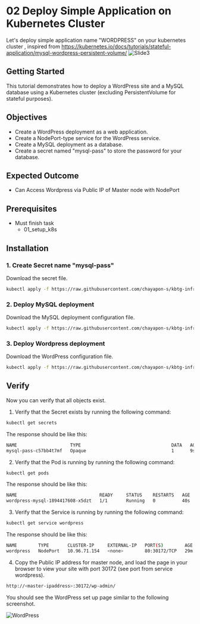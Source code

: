 # 02 Deploy Simple Application on Kubernetes Cluster
Let's deploy simple application name "WORDPRESS" on your kubernetes cluster 
, inspired from https://kubernetes.io/docs/tutorials/stateful-application/mysql-wordpress-persistent-volume/
![Slide3](https://github.com/chayapon-s/kbtg-infra-kampus-bootcamp2024/assets/49383429/aa536acb-484e-4422-b50a-46b73b9af849)

## Getting Started
This tutorial demonstrates how to deploy a WordPress site and a MySQL database using a Kubernetes cluster (excluding PersistentVolume for stateful purposes).

## Objectives
- Create a WordPress deployment as a web application.
- Create a NodePort-type service for the WordPress service.
- Create a MySQL deployment as a database.
- Create a secret named "mysql-pass" to store the password for your database.

## Expected Outcome
- Can Access Wordpress via Public IP of Master node with NodePort

## Prerequisites
- Must finish task
    - 01_setup_k8s

## Installation
### 1. Create Secret name "mysql-pass"

Download the secret file.
```sh
kubectl apply -f https://raw.githubusercontent.com/chayapon-s/kbtg-infra-kampus-bootcamp2024/main/instruction_day1/yaml/mysql-pass-secret.yml
```

### 2. Deploy MySQL deployment

Download the MySQL deployment configuration file.
```sh
kubectl apply -f https://raw.githubusercontent.com/chayapon-s/kbtg-infra-kampus-bootcamp2024/main/instruction_day1/yaml/mysql-deployment.yaml
```

### 3. Deploy Wordpress deployment

Download the WordPress configuration file.
```sh
kubectl apply -f https://raw.githubusercontent.com/chayapon-s/kbtg-infra-kampus-bootcamp2024/main/instruction_day1/yaml/wordpress-deployment.yaml
```

## Verify
Now you can verify that all objects exist.

1. Verify that the Secret exists by running the following command:
```sh
kubectl get secrets
```

The response should be like this:
```sh
NAME                    TYPE                                  DATA   AGE
mysql-pass-c57bb4t7mf   Opaque                                1      9s
```

2. Verify that the Pod is running by running the following command:
```sh
kubectl get pods
```

The response should be like this:
```sh
NAME                               READY     STATUS    RESTARTS   AGE
wordpress-mysql-1894417608-x5dzt   1/1       Running   0          40s
```

3. Verify that the Service is running by running the following command:
```sh
kubectl get service wordpress
```

The response should be like this:
```sh
NAME        TYPE       CLUSTER-IP     EXTERNAL-IP   PORT(S)        AGE
wordpress   NodePort   10.96.71.154   <none>        80:30172/TCP   29m
```

4. Copy the Public IP address for master node, and load the page in your browser to view your site with port 30172 (see port from service wordpress).
```sh
http://<master-ipaddress>:30172/wp-admin/
```

You should see the WordPress set up page similar to the following screenshot.

![WordPress](https://github.com/chayapon-s/kbtg-infra-kampus-bootcamp2024/assets/49383429/ca9e0dc0-8d9d-48a8-b368-4948678dc80b)
